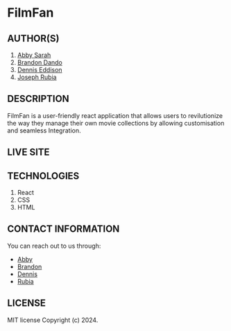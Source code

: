 # FilmFan

## AUTHOR(S)
1. [Abby Sarah](https://github.com/mendarr)
2. [Brandon Dando](https://github.com/djBrandy)
3. [Dennis Eddison](https://github.com/Partycrusher546)
4. [Joseph Rubia](https://github.com/jrubiaaaa)

## DESCRIPTION
FilmFan is a user-friendly react application that allows users to revilutionize the way they manage their own movie collections by allowing customisation and seamless Integration.

## LIVE SITE


## TECHNOLOGIES
1. React
2. CSS
3. HTML

## CONTACT INFORMATION
You can reach out to us through:
- [Abby](mailto:sarahabby541@gmail.com)
- [Brandon](mailto:dandobrandon0@gmail.com)
- [Dennis](mailto:muthonidennis546@gmail.com)
- [Rubia](mailto:rubiaj3206@gmail.com)

## LICENSE
MIT license
Copyright (c) 2024.